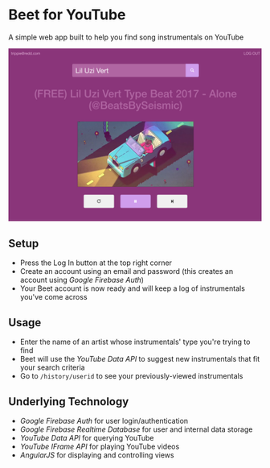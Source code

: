 # Beet for YouTube
A simple web app built to help you find song instrumentals on YouTube

![BeetImage](https://raw.githubusercontent.com/punyasc/beet-for-youtube/img/screenshot.png)

## Setup
* Press the Log In button at the top right corner
* Create an account using an email and password (this creates an account using *Google Firebase Auth*)
* Your Beet account is now ready and will keep a log of instrumentals you've come across

## Usage
* Enter the name of an artist whose instrumentals' type you're trying to find
* Beet will use the *YouTube Data API* to suggest new instrumentals that fit your search criteria
* Go to `/history/userid` to see your previously-viewed instrumentals

## Underlying Technology
* *Google Firebase Auth* for user login/authentication
* *Google Firebase Realtime Database* for user and internal data storage
* *YouTube Data API* for querying YouTube
* *YouTube IFrame API* for playing YouTube videos
* *AngularJS* for displaying and controlling views

